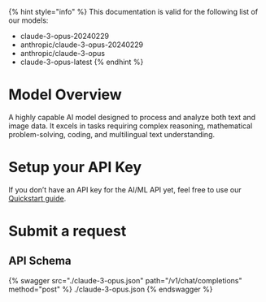 [#references:start]: <> ({ "template": "openapi" })
{% hint style="info" %}
This documentation is valid for the following list of our models:
* claude-3-opus-20240229
* anthropic/claude-3-opus-20240229
* anthropic/claude-3-opus
* claude-3-opus-latest
{% endhint %}

# Model Overview
A highly capable AI model designed to process and analyze both text and image data. It excels in tasks requiring complex reasoning, mathematical problem-solving, coding, and multilingual text understanding.

# Setup your API Key
If you don’t have an API key for the AI/ML API yet, feel free to use our [Quickstart guide](https://docs.aimlapi.com/quickstart/setting-up).

# Submit a request
## API Schema
{% swagger src="./claude-3-opus.json" path="/v1/chat/completions" method="post" %}
./claude-3-opus.json
{% endswagger %}


[#references:end]: <> ({})